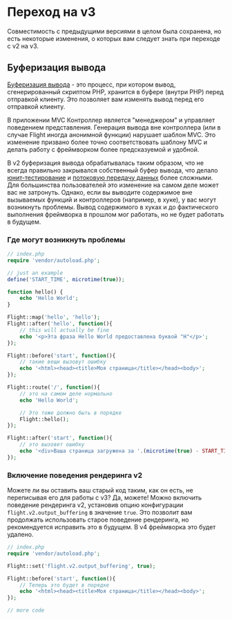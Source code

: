 # Переход на v3

Совместимость с предыдущими версиями в целом была сохранена, но есть некоторые изменения, о которых вам следует знать при переходе с v2 на v3.

## Буферизация вывода

[Буферизация вывода](https://stackoverflow.com/questions/2832010/what-is-output-buffering-in-php) - это процесс, при котором вывод, сгенерированный скриптом PHP, хранится в буфере (внутри PHP) перед отправкой клиенту. Это позволяет вам изменять вывод перед его отправкой клиенту.

В приложении MVC Контроллер является "менеджером" и управляет поведением представления. Генерация вывода вне контроллера (или в случае Flight иногда анонимной функции) нарушает шаблон MVC. Это изменение призвано более точно соответствовать шаблону MVC и делать работу с фреймворком более предсказуемой и удобной.

В v2 буферизация вывода обрабатывалась таким образом, что не всегда правильно закрывался собственный буфер вывода, что делало [юнит-тестирование](https://github.com/flightphp/core/pull/545/files#diff-eb93da0a3473574fba94c3c4160ce68e20028e30b267875ab0792ade0b0539a0R42) и [потоковую передачу данных](https://github.com/flightphp/core/issues/413) более сложными. Для большинства пользователей это изменение на самом деле может вас не затронуть. Однако, если вы выводите содержимое вне вызываемых функций и контроллеров (например, в хуке), у вас могут возникнуть проблемы. Вывод содержимого в хуках и до фактического выполнения фреймворка в прошлом мог работать, но не будет работать в будущем.

### Где могут возникнуть проблемы
```php
// index.php
require 'vendor/autoload.php';

// just an example
define('START_TIME', microtime(true));

function hello() {
	echo 'Hello World';
}

Flight::map('hello', 'hello');
Flight::after('hello', function(){
	// this will actually be fine
	echo '<p>Эта фраза Hello World предоставлена буквой "H"</p>';
});

Flight::before('start', function(){
	// такие вещи вызовут ошибку
	echo '<html><head><title>Моя страница</title></head><body>';
});

Flight::route('/', function(){
	// это на самом деле нормально
	echo 'Hello World';

	// Это тоже должно быть в порядке
	Flight::hello();
});

Flight::after('start', function(){
	// это вызовет ошибку
	echo '<div>Ваша страница загружена за '.(microtime(true) - START_TIME).' секунд</div></body></html>';
});
```

### Включение поведения рендеринга v2

Можете ли вы оставить ваш старый код таким, как он есть, не переписывая его для работы с v3? Да, можете! Можно включить поведение рендеринга v2, установив опцию конфигурации `flight.v2.output_buffering` в значение `true`. Это позволит вам продолжать использовать старое поведение рендеринга, но рекомендуется исправить это в будущем. В v4 фреймворка это будет удалено.

```php
// index.php
require 'vendor/autoload.php';

Flight::set('flight.v2.output_buffering', true);

Flight::before('start', function(){
	// Теперь это будет в порядке
	echo '<html><head><title>Моя страница</title></head><body>';
});

// more code 
```